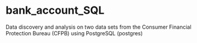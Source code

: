 # bank_account_SQL
Data discovery and analysis on two data sets from the Consumer Financial Protection Bureau (CFPB) using PostgreSQL (postgres)
